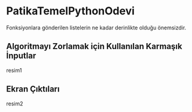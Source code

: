 # PatikaTemelPythonOdevi
Fonksiyonlara gönderilen listelerin ne kadar derinlikte olduğu önemsizdir.<br /> 

## Algoritmayı Zorlamak için Kullanılan Karmaşık İnputlar
resim1
## Ekran Çıktıları
resim2
